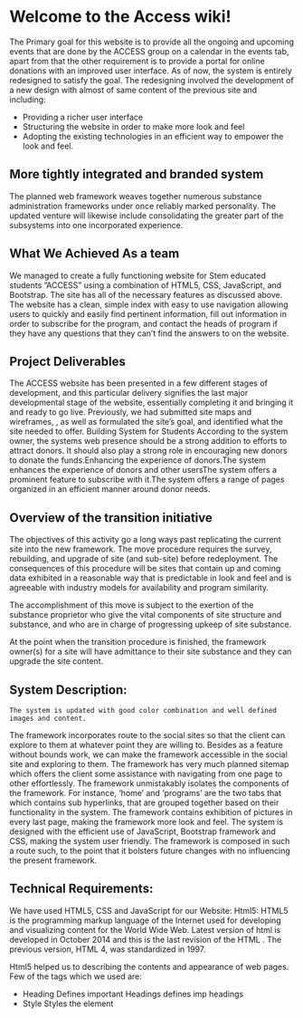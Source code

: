 # Welcome to the Access wiki!
The Primary goal for this website is to provide all the ongoing and upcoming events that are done by the ACCESS group on a calendar in the events tab, apart from that the other requirement is to provide a portal for online donations with an improved user interface. As of now, the system is entirely redesigned to satisfy the goal. The redesigning involved the development of a new design with almost of same content of the previous site and including:
* Providing a richer user interface 
* Structuring the website in order to make more look and feel
* Adopting the existing technologies in an efficient way to empower the look and feel.

## More tightly integrated and branded system
The planned web framework weaves together numerous substance administration frameworks under once reliably marked personality. The updated venture will likewise include consolidating the greater part of the subsystems into one incorporated experience.

## What We Achieved As a team
We managed to create a fully functioning website for Stem educated students ”ACCESS” using a combination of HTML5, CSS, JavaScript, and Bootstrap. The site has all of the necessary features as discussed above. The website has a clean, simple index with easy to use navigation allowing users to quickly and easily find pertinent information, fill out information in order to subscribe for the program, and contact the heads of program if they have any questions that they can’t find the answers to on the website. 

## Project Deliverables
 The ACCESS website has been presented in a few different stages of development, and this particular delivery signifies the last major developmental stage of the website, essentially completing it and bringing it and ready to go live. Previously, we had submitted site maps and wireframes, , as well as formulated the site’s goal, and identified what the site needed to offer.
 Building System for Students
		According to the system owner, the systems web presence should be a strong addition to efforts to attract donors. It should also play a strong role in encouraging new donors to donate the funds.Enhancing the experience of donors.The system enhances the experience of donors and other usersThe system offers a prominent feature to subscribe with it.The system offers a range of pages organized in an efficient manner around donor needs.

## Overview of the transition initiative
The objectives of this activity go a long ways past replicating the current site into the new framework. The move procedure requires the survey, rebuilding, and upgrade of site (and sub-site) before redeployment. The consequences of this procedure will be sites that contain up and coming data exhibited in a reasonable way that is predictable in look and feel and is agreeable with industry models for availability and program similarity. 

The accomplishment of this move is subject to the exertion of the substance proprietor who give the vital components of site structure and substance, and who are in charge of progressing upkeep of site substance. 

At the point when the transition procedure is finished, the framework owner(s) for a site will have admittance to their site substance and they can upgrade the site content.
## System Description:
	The system is updated with good color combination and well defined images and content.
The framework incorporates route to the social sites so that the client can explore to them at whatever point they are willing to. Besides as a feature without bounds work, we can make the framework accessible in the social site and exploring to them.
The framework has very much planned sitemap which offers the client some assistance with navigating from one page to other effortlessly.
The framework unmistakably isolates the components of the framework. For instance, ‘home’ and ‘programs’ are the two tabs that which contains sub hyperlinks, that are grouped together based on their functionality in the system.
The framework contains exhibition of pictures in every last page, making the framework more look and feel.
	The system is designed with the efficient use of JavaScript, Bootstrap framework and CSS, making the system user friendly.
	The framework is composed in such a route such, to the point that it bolsters future changes with no influencing the present framework.  
## Technical Requirements:
We have used HTML5, CSS and JavaScript for our Website:
Html5: HTML5 is the programming markup language of the Internet used for developing and visualizing content for the World Wide Web. Latest version of html is developed in October 2014 and this is the last revision of the HTML . The previous version, HTML 4, was standardized in 1997.

Html5 helped us to describing the contents and appearance of web pages.
Few of the tags which we used are:
* Heading Defines important Headings defines imp headings 
* Style Styles the element <style>defines imp  
* IMG Displays the images with size <img src=”*.jpg”/> 
* Div It used as layout tool <div></div> 
* Audio Controls play, pause and volume <audio></audio> 
* Form Collects user input <form></form> 
Cascading Style Sheets: Cascading Style Sheets (CSS) is a template dialect utilized for depicting the look and organizing of an archive written in a markup dialect. While frequently used to change the style of web pages and client interfaces written in HTML and XHTML, the dialect can be connected to any sort of XML report, including plain XML, SVG and XUL. Alongside HTML and JavaScript, CSS is a foundation innovation utilized by most sites to make outwardly captivating site pages, client interfaces for web applications, and client interfaces for some portable applications. 
The CSS detail depicts a need plan to figure out which style rules apply if more than one standard matches against a specific component. In this supposed course, needs or weights are ascertained and relegated to guidelines, so that the outcomes are unsurprising.
**JavaScript**: JavaScript is a dynamic computer programming language. It is used as part of web browsers, where the implementations allow client-side scripts to interact with the user, control the browser, communicate asynchronously, and alter the document content that is displayed. It is also used in server-side network programming with frameworks such as Node.js, game development and the creation of desktop and mobile applications.
The <script> tag is used to define a client-side script, such as a JavaScript. The <script> element either contains scripting statements or it points to an external script file through the src attribute. 
             Common uses for JavaScript are image manipulation, form validation, and dynamic changes of content.
JavaScript is classified as a prototype-based scripting language with dynamic typing and first-class functions. This mix of features makes it a multi-paradigm language, supporting object-oriented, imperative, and functional programming styles.
